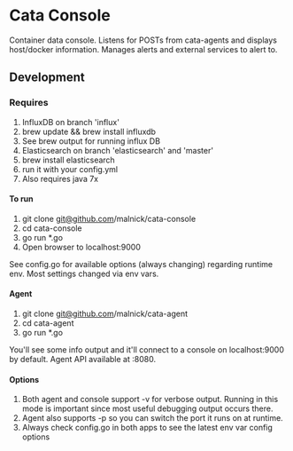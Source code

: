 # Cata Console
Container data console. Listens for POSTs from cata-agents and displays host/docker information. Manages alerts and external services to alert to. 

## Development
### Requires

1. InfluxDB on branch 'influx'
  1. brew update && brew install influxdb
  1. See brew output for running influx DB 
1. Elasticsearch on branch 'elasticsearch' and 'master'
  1. brew install elasticsearch
  1. run it with your config.yml
  1. Also requires java 7x 

#### To run

1. git clone git@github.com/malnick/cata-console
1. cd cata-console
1. go run *.go
1. Open browser to localhost:9000

See config.go for available options (always changing) regarding runtime env. Most settings changed via env vars. 


#### Agent

1. git clone git@github.com/malnick/cata-agent
1. cd cata-agent
1. go run *.go

You'll see some info output and it'll connect to a console on localhost:9000 by default. Agent API available at :8080. 

#### Options

1. Both agent and console support -v for verbose output. Running in this mode is important since most useful debugging output occurs there. 
1. Agent also supports -p so you can switch the port it runs on at runtime. 
1. Always check config.go in both apps to see the latest env var config options
